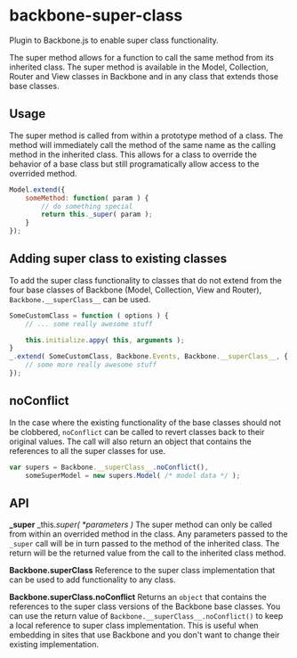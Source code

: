 # backbone-super-class
Plugin to Backbone.js to enable super class functionality.

The super method allows for a function to call the same method from its inherited class. The super method is available in the Model, Collection, Router and View classes in Backbone and in any class that extends those base classes.

## Usage

The super method is called from within a prototype method of a class. The method will immediately call the method of the same name as the calling method in the inherited class. This allows for a class to override the behavior of a base class but still programatically allow access to the overrided method.

```javascript
Model.extend({
	someMethod: function( param ) {
		// do something special
		return this._super( param );
	}
});
```

## Adding super class to existing classes

To add the super class functionality to classes that do not extend from the four base classes of Backbone (Model, Collection, View and Router), `Backbone.__superClass__` can be used.

```javascript
SomeCustomClass = function ( options ) {
	// ... some really awesome stuff

	this.initialize.appy( this, arguments );
}
_.extend( SomeCustomClass, Backbone.Events, Backbone.__superClass__, {
	// some more really awesome stuff
});
```

## noConflict

In the case where the existing functionality of the base classes should not be clobbered, `noConflict` can be called to revert classes back to their original values. The call will also return an object that contains the references to all the super classes for use.

```javascript
var supers = Backbone.__superClass__.noConflict(),
	someSuperModel = new supers.Model( /* model data */ );
```

## API

**_super** _this._super( *parameters )_ The super method can only be called from within an overrided method in the class. Any parameters passed to the `_super` call will be in turn passed to the method of the inherited class. The return will be the returned value from the call to the inherited class method.

**Backbone.__superClass__** Reference to the super class implementation that can be used to add functionality to any class. 

**Backbone.__superClass__.noConflict** Returns an `object` that contains the references to the super class versions of the Backbone base classes. You can use the return value of `Backbone.__superClass__.noConflict()` to keep a local reference to super class implementation. This is useful when embedding in sites that use Backbone and you don't want to change their existing implementation.